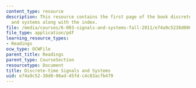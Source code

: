 ```yaml
---
content_type: resource
description: This resource contains the first page of the book discrete-time signals
  and systems along with the index.
file: /media/courses/6-003-signals-and-systems-fall-2011/e74a9c5238d006ad45fdc4c83acfb479_MIT6_003F11_front.pdf
file_type: application/pdf
learning_resource_types:
- Readings
ocw_type: OCWFile
parent_title: Readings
parent_type: CourseSection
resourcetype: Document
title: Discrete-time Signals and Systems
uid: e74a9c52-38d0-06ad-45fd-c4c83acfb479
---
```

